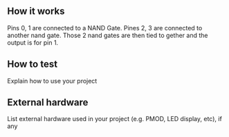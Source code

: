 <!---

This file is used to generate your project datasheet. Please fill in the information below and delete any unused
sections.

You can also include images in this folder and reference them in the markdown. Each image must be less than
512 kb in size, and the combined size of all images must be less than 1 MB.
-->

## How it works

Pins 0, 1 are connected to a NAND Gate. Pines 2, 3 are connected to another nand gate. Those 2 nand gates are then tied to gether and the output is for pin 1.

## How to test

Explain how to use your project

## External hardware

List external hardware used in your project (e.g. PMOD, LED display, etc), if any
